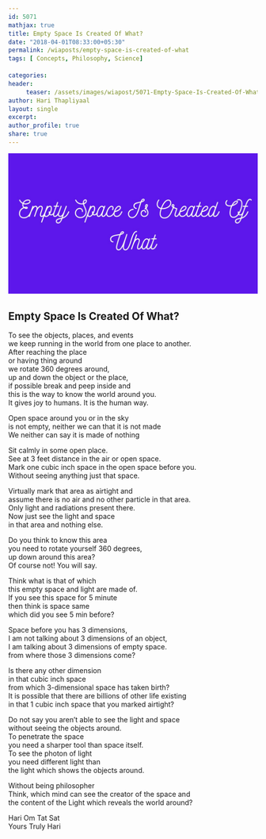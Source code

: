 ```yaml
--- 
id: 5071
mathjax: true  
title: Empty Space Is Created Of What?
date: "2018-04-01T08:33:00+05:30"
permalink: /wiaposts/empty-space-is-created-of-what
tags: [ Concepts, Philosophy, Science]    

categories: 
header:
     teaser: /assets/images/wiapost/5071-Empty-Space-Is-Created-Of-What.jpg
author: Hari Thapliyaal 
layout: single 
excerpt:  
author_profile: true 
share: true 
---
```


![Empty Space Is Created Of What?](/assets/images/wiapost/5071-Empty-Space-Is-Created-Of-What.jpg)

## Empty Space Is Created Of What?

    
To see the objects, places, and events     
we keep running in the world from one place to another.     
After reaching the place     
or having thing around     
we rotate 360 degrees around,     
up and down the object or the place,     
if possible break and peep inside and     
this is the way to know the world around you.     
It gives joy to humans. It is the human way.    
    
Open space around you or in the sky     
is not empty, neither we can that it is not made     
We neither can say it is made of nothing    
    
Sit calmly in some open place.     
See at 3 feet distance in the air or open space.     
Mark one cubic inch space in the open space before you.     
Without seeing anything just that space.    
    
Virtually mark that area as airtight and     
assume there is no air and no other particle in that area.     
Only light and radiations present there.     
Now just see the light and space     
in that area and nothing else.    
    
Do you think to know this area     
you need to rotate yourself 360 degrees,     
up down around this area?     
Of course not! You will say.    
    
Think what is that of which     
this empty space and light are made of.     
If you see this space for 5 minute     
then think is space same     
which did you see 5 min before?    
    
Space before you has 3 dimensions,     
I am not talking about 3 dimensions of an object,     
I am talking about 3 dimensions of empty space.     
from where those 3 dimensions come?    
    
Is there any other dimension     
in that cubic inch space     
from which 3-dimensional space has taken birth?     
It is possible that there are billions of other life existing     
in that 1 cubic inch space that you marked airtight?    
    
Do not say you aren’t able to see the light and space     
without seeing the objects around.     
To penetrate the space     
you need a sharper tool than space itself.     
To see the photon of light     
you need different light than     
the light which shows the objects around.    
    
Without being philosopher     
Think, which mind can see the creator of the space and     
the content of the Light which reveals the world around?    
    
Hari Om Tat Sat     
Yours Truly Hari    
